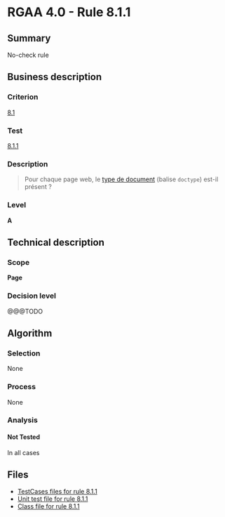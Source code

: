 # RGAA 4.0 - Rule 8.1.1

## Summary

No-check rule

## Business description

### Criterion

[8.1](https://www.numerique.gouv.fr/publications/rgaa-accessibilite/methode/criteres/#crit-8-1)

### Test

[8.1.1](https://www.numerique.gouv.fr/publications/rgaa-accessibilite/methode/criteres/#test-8-1-1)

### Description

> Pour chaque page web, le [type de document](https://www.numerique.gouv.fr/publications/rgaa-accessibilite/methode/glossaire/#type-de-document) (balise `doctype`) est-il présent ?

### Level

**A**


## Technical description

### Scope

**Page**

### Decision level

@@@TODO


## Algorithm

### Selection

None

### Process

None

### Analysis

#### Not Tested

In all cases


## Files

- [TestCases files for rule 8.1.1](https://gitlab.com/asqatasun/Asqatasun/-/tree/v5/rules/rules-rgaa4.0/src/test/resources/testcases/rgaa40/Rgaa40Rule080101/)
- [Unit test file for rule 8.1.1](https://gitlab.com/asqatasun/Asqatasun/-/blob/v5/rules/rules-rgaa4.0/src/test/java/org/asqatasun/rules/rgaa40/Rgaa40Rule080101Test.java)
- [Class file for rule 8.1.1](https://gitlab.com/asqatasun/Asqatasun/-/blob/v5/rules/rules-rgaa4.0/src/main/java/org/asqatasun/rules/rgaa40/Rgaa40Rule080101.java)


